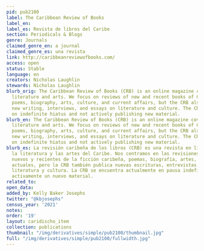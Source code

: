 ```yaml
---
pid: pub2100
label: The Caribbean Review of Books
label_en:
label_es: Revista de libros del Caribe
section: Periodicals & Blogs
genre: Journals
claimed_genre_en: a journal
claimed_genre_es: una revista
link: http://caribbeanreviewofbooks.com/
access: open
status: Stable
language: en
creators: Nicholas Laughlin
stewards: Nicholas Laughlin
blurb_orig: The Caribbean Review of Books (CRB) is an online magazine covering Caribbean
  literature and arts. We focus on reviews of new and recent books of Caribbean fiction,
  poems, biography, arts, culture, and current affairs, but the CRB also publishes
  new writing, interviews, and essays on literature and culture. The CRB is currently
  on indefinite hiatus and not actively publishing new material.
blurb_en: The Caribbean Review of Books (CRB) is an online magazine covering Caribbean
  literature and arts. We focus on reviews of new and recent books of Caribbean fiction,
  poems, biography, arts, culture, and current affairs, but the CRB also publishes
  new writing, interviews, and essays on literature and culture. The CRB is currently
  on indefinite hiatus and not actively publishing new material.
blurb_es: La revisión caribeña de los libros (CRB) es una revista en línea que abarca
  la literatura y las artes del Caribe. Nos centramos en las revisiones de los libros
  nuevos y recientes de la ficción caribeña, poemas, biografía, artes, cultura y asuntos
  actuales, pero la CRB también publica nuevas escrituras, entrevistas y ensayos sobre
  literatura y cultura. La CRB se encuentra actualmente en pausa indefinida y no publica
  activamente un nuevo material.
related_to:
open_data:
added_by: Kelly Baker Josephs
twitter: "@kbjosephs"
census_year: '2021'
notes:
order: '19'
layout: caridischo_item
collection: publications
thumbnail: "/img/derivatives/simple/pub2100/thumbnail.jpg"
full: "/img/derivatives/simple/pub2100/fullwidth.jpg"
---
```

